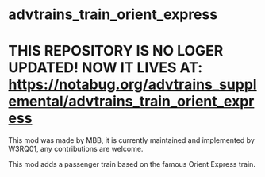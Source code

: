# advtrains_train_orient_express

# THIS REPOSITORY IS NO LOGER UPDATED! NOW IT LIVES AT: https://notabug.org/advtrains_supplemental/advtrains_train_orient_express

This mod was made by MBB, it is currently maintained and implemented by W3RQ01, any contributions are welcome.

This mod adds a passenger train based on the famous Orient Express train. 

